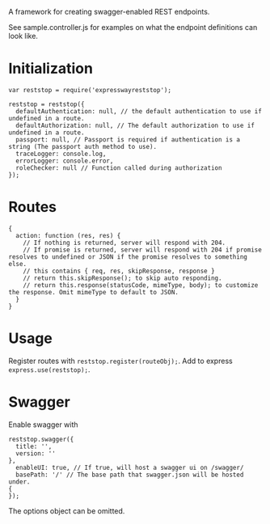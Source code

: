 A framework for creating swagger-enabled REST endpoints.

See sample.controller.js for examples on what the endpoint definitions can look like.

Initialization
==============
````
var reststop = require('expresswayreststop');

reststop = reststop({
  defaultAuthentication: null, // the default authentication to use if undefined in a route.
  defaultAuthorization: null, // The default authorization to use if undefined in a route.
  passport: null, // Passport is required if authentication is a string (The passport auth method to use).
  traceLogger: console.log,
  errorLogger: console.error,
  roleChecker: null // Function called during authorization
});
````


Routes
======
````
{
  action: function (res, res) {
    // If nothing is returned, server will respond with 204.
    // If promise is returned, server will respond with 204 if promise resolves to undefined or JSON if the promise resolves to something else.
    // this contains { req, res, skipResponse, response }
    // return this.skipResponse(); to skip auto responding.
    // return this.response(statusCode, mimeType, body); to customize the response. Omit mimeType to default to JSON.
  }
}
````

Usage
=====

Register routes with ````reststop.register(routeObj);````.
Add to express ````express.use(reststop);````.

Swagger
=======
Enable swagger with
````
reststop.swagger({
  title: '',
  version: ''
},
  enableUI: true, // If true, will host a swagger ui on /swagger/
  basePath: '/' // The base path that swagger.json will be hosted under.
{
});
````

The options object can be omitted.
